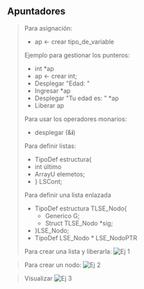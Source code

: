 ## Apuntadores
 
> Para asignación:
> - ap <- crear tipo_de_variable
> 
> Ejemplo para gestionar los punteros:
> - int *ap    
> - ap <- crear int;
> - Desplegar "Edad: "
> - Ingresar *ap 
> - Desplegar "Tu edad es: " *ap
> - Liberar ap
> 
> Para usar los operadores monarios: 
> - desplegar (&**i**)
> 
> Para definir listas:
> - TipoDef estructura{
> - int último
> - ArrayU elemetos;
> - } LSCont;
> 
> Para definir una lista enlazada
> 
> - TipoDef estructura TLSE_Nodo{
>   - Generico G;
>   - Struct TLSE_Nodo *sig;
> - }LSE_Nodo;
> - TipoDef LSE_Nodo * LSE_NodoPTR
>
> Para crear una lista y liberarla:
> ![Ej 1](/FotosI/Crear%20una%20lista.png)

> Para crear un nodo: 
> ![Ej 2](/FotosI/Ej%20LSE%20Nodo.png)

> Visualizar
> ![Ej 3](/FotosI/Visualizar.png)